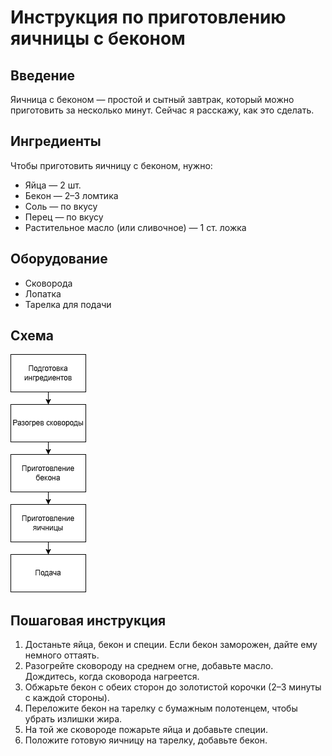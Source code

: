 # Инструкция по приготовлению яичницы с беконом

## Введение
Яичница с беконом — простой и сытный завтрак, который можно приготовить за несколько минут. Сейчас я расскажу, как это сделать.

## Ингредиенты
Чтобы приготовить яичницу с беконом, нужно:
- Яйца — 2 шт.
- Бекон — 2–3 ломтика
- Соль — по вкусу
- Перец — по вкусу
- Растительное масло (или сливочное) — 1 ст. ложка

## Оборудование
- Сковорода
- Лопатка
- Тарелка для подачи

## Схема
![Схема приготовления завтрака](images/breakfast-scheme.drawio.png)

## Пошаговая инструкция

1. Достаньте яйца, бекон и специи. Если бекон заморожен, дайте ему немного оттаять.
2. Разогрейте сковороду на среднем огне, добавьте масло. Дождитесь, когда сковорода нагреется.
3. Обжарьте бекон с обеих сторон до золотистой корочки (2–3 минуты с каждой стороны).
4. Переложите бекон на тарелку с бумажным полотенцем, чтобы убрать излишки жира.
5. На той же сковороде пожарьте яйца и добавьте специи.
6. Положите готовую яичницу на тарелку, добавьте бекон.
